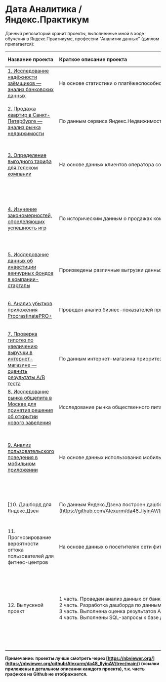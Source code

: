 #  Дата Аналитика / Яндекс.Практикум 
Данный репозиторий хранит проекты, выполненные мной в ходе обучения в Яндекс.Практикуме, профессии "Аналитик данных" (диплом прилагается): 

| Название проекта      | Краткое описание проекта               | Навыки и инструменты     |
| :-------------------- | :---------------------|:---------------------------|
| [1. Исследование надёжности заёмщиков — анализ банковских данных](https://github.com/Alexurm/da48_IlyinAV/tree/main/1.%20%D0%98%D1%81%D1%81%D0%BB%D0%B5%D0%B4%D0%BE%D0%B2%D0%B0%D0%BD%D0%B8%D0%B5%20%D0%BD%D0%B0%D0%B4%D1%91%D0%B6%D0%BD%D0%BE%D1%81%D1%82%D0%B8%20%D0%B7%D0%B0%D1%91%D0%BC%D1%89%D0%B8%D0%BA%D0%BE%D0%B2%20%E2%80%94%20%D0%B0%D0%BD%D0%B0%D0%BB%D0%B8%D0%B7%20%D0%B1%D0%B0%D0%BD%D0%BA%D0%BE%D0%B2%D1%81%D0%BA%D0%B8%D1%85%20%D0%B4%D0%B0%D0%BD%D0%BD%D1%8B%D1%85) | На основе статистики о платёжеспособности клиентов исследовано влияние семейного положения и количества детей клиента на факт возврата кредита в срок | `Python` `Pandas` `предобработка данных` |
| [2. Продажа квартир в Санкт-Петербурге — анализ рынка недвижимости](https://github.com/Alexurm/da48_IlyinAV/tree/main/2.%20%D0%9F%D1%80%D0%BE%D0%B4%D0%B0%D0%B6%D0%B0%20%D0%BA%D0%B2%D0%B0%D1%80%D1%82%D0%B8%D1%80%20%D0%B2%20%D0%A1%D0%B0%D0%BD%D0%BA%D1%82-%D0%9F%D0%B5%D1%82%D0%B5%D1%80%D0%B1%D1%83%D1%80%D0%B3%D0%B5%20%E2%80%94%20%D0%B0%D0%BD%D0%B0%D0%BB%D0%B8%D0%B7%20%D1%80%D1%8B%D0%BD%D0%BA%D0%B0%20%D0%BD%D0%B5%D0%B4%D0%B2%D0%B8%D0%B6%D0%B8%D0%BC%D0%BE%D1%81%D1%82%D0%B8) | По данным сервиса Яндекс.Недвижимость определена рыночная стоимость объектов недвижимости и типичные параметры квартир | `Python` `Pandas` `Matplotlib` `исследовательский анализ данных` `визуализация данных` `предобработка данных` |
| [3. Определение выгодного тарифа для телеком компании](https://github.com/Alexurm/da48_IlyinAV/tree/main/3.%20%D0%9E%D0%BF%D1%80%D0%B5%D0%B4%D0%B5%D0%BB%D0%B5%D0%BD%D0%B8%D0%B5%20%D0%B2%D1%8B%D0%B3%D0%BE%D0%B4%D0%BD%D0%BE%D0%B3%D0%BE%20%D1%82%D0%B0%D1%80%D0%B8%D1%84%D0%B0%20%D0%B4%D0%BB%D1%8F%20%D1%82%D0%B5%D0%BB%D0%B5%D0%BA%D0%BE%D0%BC%20%D0%BA%D0%BE%D0%BC%D0%BF%D0%B0%D0%BD%D0%B8%D0%B8) | На основе данных клиентов оператора сотовой связи проанализировано поведение клиентов и найден оптимальный тариф | `Python` `Pandas` `Matplotlib` `NumPy` `SciPy` `описательная статистика` `проверка статистических гипотез` |
| [4. Изучение закономерностей, определяющих успешность игр](https://github.com/Alexurm/da48_IlyinAV/tree/main/4.%20%D0%98%D0%B7%D1%83%D1%87%D0%B5%D0%BD%D0%B8%D0%B5%20%D0%B7%D0%B0%D0%BA%D0%BE%D0%BD%D0%BE%D0%BC%D0%B5%D1%80%D0%BD%D0%BE%D1%81%D1%82%D0%B5%D0%B9%2C%20%D0%BE%D0%BF%D1%80%D0%B5%D0%B4%D0%B5%D0%BB%D1%8F%D1%8E%D1%89%D0%B8%D1%85%20%D1%83%D1%81%D0%BF%D0%B5%D1%88%D0%BD%D0%BE%D1%81%D1%82%D1%8C%20%D0%B8%D0%B3%D1%80) | По историческим данным о продажах компьютерных игр, оценкам пользователей и экспертов, жанрам и платформам выявлены закономерности, определяющие успешность игры  | `Python` `Pandas` `NumPy` `Matplotlib` `Seaborn` `предобработка данных` `исследовательский анализ данных` `описательная статистика` `проверка статистических гипотез` |
| [5. Исследование данных об инвестиции венчурных фондов в компании-стартапы](https://github.com/Alexurm/da48_IlyinAV/tree/main/5.%20%D0%98%D1%81%D1%81%D0%BB%D0%B5%D0%B4%D0%BE%D0%B2%D0%B0%D0%BD%D0%B8%D0%B5%20%D0%B4%D0%B0%D0%BD%D0%BD%D1%8B%D1%85%20%D0%BE%D0%B1%20%D0%B8%D0%BD%D0%B2%D0%B5%D1%81%D1%82%D0%B8%D1%86%D0%B8%D0%B8%20%D0%B2%D0%B5%D0%BD%D1%87%D1%83%D1%80%D0%BD%D1%8B%D1%85%20%D1%84%D0%BE%D0%BD%D0%B4%D0%BE%D0%B2%20%D0%B2%20%D0%BA%D0%BE%D0%BC%D0%BF%D0%B0%D0%BD%D0%B8%D0%B8-%D1%81%D1%82%D0%B0%D1%80%D1%82%D0%B0%D0%BF%D1%8B) | Произведены различные выгрузки данных венчурных фондов с помощью SQL  | `SQL` `PostgreSQL` |
| [6. Анализ убытков приложения ProcrastinatePRO+](https://github.com/Alexurm/da48_IlyinAV/tree/main/6.%20%D0%90%D0%BD%D0%B0%D0%BB%D0%B8%D0%B7%20%D1%83%D0%B1%D1%8B%D1%82%D0%BA%D0%BE%D0%B2%20%D0%BF%D1%80%D0%B8%D0%BB%D0%BE%D0%B6%D0%B5%D0%BD%D0%B8%D1%8F%20ProcrastinatePRO%2B) | Проведен анализ бизнес-показателей приложения ProcrastinatePRO+ (расчет основных метрик, когоротный анализ) | `Python` `Pandas` `Matplotlib` `Seaborn` `когортный анализ` `юнит-экономика` `продуктовые метрики` |
| [7. Проверка гипотез по увеличению выручки в интернет-магазине — оценить результаты A/B теста](https://github.com/Alexurm/da48_IlyinAV/tree/main/7.%20%D0%9F%D1%80%D0%BE%D0%B2%D0%B5%D1%80%D0%BA%D0%B0%20%D0%B3%D0%B8%D0%BF%D0%BE%D1%82%D0%B5%D0%B7%20%D0%BF%D0%BE%20%D1%83%D0%B2%D0%B5%D0%BB%D0%B8%D1%87%D0%B5%D0%BD%D0%B8%D1%8E%20%D0%B2%D1%8B%D1%80%D1%83%D1%87%D0%BA%D0%B8%20%D0%B2%20%D0%B8%D0%BD%D1%82%D0%B5%D1%80%D0%BD%D0%B5%D1%82-%D0%BC%D0%B0%D0%B3%D0%B0%D0%B7%D0%B8%D0%BD%D0%B5%20%E2%80%94%20%D0%BE%D1%86%D0%B5%D0%BD%D0%B8%D1%82%D1%8C%20%D1%80%D0%B5%D0%B7%D1%83%D0%BB%D1%8C%D1%82%D0%B0%D1%82%D1%8B%20AB%20%D1%82%D0%B5%D1%81%D1%82%D0%B0) | По данным интернет-магазина приоритезированы гипотезы, проведена оценка результатов A/B тестирования различными методами | `Python` `Pandas` `Matplotlib` `SciPy` `A/B-тестирование` `проверка статистических гипотез` |
| [8. Исследование рынка общепита в Москве для принятия решения об открытии нового заведения](https://github.com/Alexurm/da48_IlyinAV/tree/main/8.%20%D0%98%D1%81%D1%81%D0%BB%D0%B5%D0%B4%D0%BE%D0%B2%D0%B0%D0%BD%D0%B8%D1%8F%20%D1%80%D1%8B%D0%BD%D0%BA%D0%B0%20%D0%BE%D0%B1%D1%89%D0%B5%D0%BF%D0%B8%D1%82%D0%B0%20%D0%B2%20%D0%9C%D0%BE%D1%81%D0%BA%D0%B2%D0%B5%20%D0%B4%D0%BB%D1%8F%20%D0%BF%D1%80%D0%B8%D0%BD%D1%8F%D1%82%D0%B8%D1%8F%20%D1%80%D0%B5%D1%88%D0%B5%D0%BD%D0%B8%D1%8F%20%D0%BE%D0%B1%20%D0%BE%D1%82%D0%BA%D1%80%D1%8B%D1%82%D0%B8%D0%B8%20%D0%BD%D0%BE%D0%B2%D0%BE%D0%B3%D0%BE%20%D0%B7%D0%B0%D0%B2%D0%B5%D0%B4%D0%B5%D0%BD%D0%B8%D1%8F) | Исследование рынка общественного питания на основе открытых данных, подготовка презентации для инвесторов | `Python` `Pandas` `Seaborn` `Plotly` `визуализация данных` |
| [9. Анализ пользовательского поведения в мобильном приложении](https://github.com/Alexurm/da48_IlyinAV/tree/main/9.%20%D0%90%D0%BD%D0%B0%D0%BB%D0%B8%D0%B7%20%D0%BF%D0%BE%D0%BB%D1%8C%D0%B7%D0%BE%D0%B2%D0%B0%D1%82%D0%B5%D0%BB%D1%8C%D1%81%D0%BA%D0%BE%D0%B3%D0%BE%20%D0%BF%D0%BE%D0%B2%D0%B5%D0%B4%D0%B5%D0%BD%D0%B8%D1%8F%20%D0%B2%20%D0%BC%D0%BE%D0%B1%D0%B8%D0%BB%D1%8C%D0%BD%D0%BE%D0%BC%20%D0%BF%D1%80%D0%B8%D0%BB%D0%BE%D0%B6%D0%B5%D0%BD%D0%B8%D0%B8) | На основе данных использования мобильного приложения для продажи продуктов питания проанализирована воронка продаж, а также выполнена оценка результатов A/A/B-тестирования | `Python` `Pandas` `Matplotlib` `Seaborn` `Plotly` `SciPy` `событийная аналитика` `продуктовые метрики` `проверка статистических гипотез` `визуализация данных` |
| [10. Дашборд для Яндекс.Дзен | По данным Яндекс.Дзена построен дашборд с метриками взаимодействия пользователей с карточками статей](https://github.com/Alexurm/da48_IlyinAV/tree/main/10.%20%D0%94%D0%B0%D1%88%D0%B1%D0%BE%D1%80%D0%B4%20%D0%B4%D0%BB%D1%8F%20%D0%AF%D0%BD%D0%B4%D0%B5%D0%BA%D1%81.%D0%94%D0%B7%D0%B5%D0%BD) | `Python` `SQLAlchemy` `PostgreSQL` `dash` `Tableau` `продуктовые метрики` `построение дашбордов` |
| 11. Прогнозирование вероятности оттока пользователей для фитнес-центров | На основе данных о посетителях сети фитнес-центров спрогнозирована вероятность оттока для каждого клиента в следующем месяце, сформированы с помощью кластеризации портреты пользователей | `Python` `Pandas` `Scikit-learn` `Matplotlib` `Seaborn` `машинное обучение` `классификация` `кластеризация` |
| 12. Выпускной проект | 1 часть. Проведен анализ данных от банка, выполнена сегментация клиентов, выданы рекомендации для снижения оттока клиентов. <br/> 2 часть. Разработка дашборда по данным банка. <br/> 3 часть. Выполнена оценка результатов A/B-тестирования и корректности его проведения. <br/> 4 часть. Выполнены SQL-запросы к базе данных по книгам| `Python` `Pandas` `NumPy` `Matplotlib` `Seaborn` `Plotly` `SciPy` `dash` `Tableau` `SQL` `PostgreSQL` `событийная аналитика` `cегментация` `проверка статистических гипотез` `визуализация данных` `построение дашбордов` |

**Примечание: проекты лучше смотреть через [https://nbviewer.org/](https://nbviewer.org/github/Alexurm/da48_IlyinAV/tree/main/) (ссылки приложены в детальном описании каждого проекта), т.к. часть графиков на Github не отображается.**
